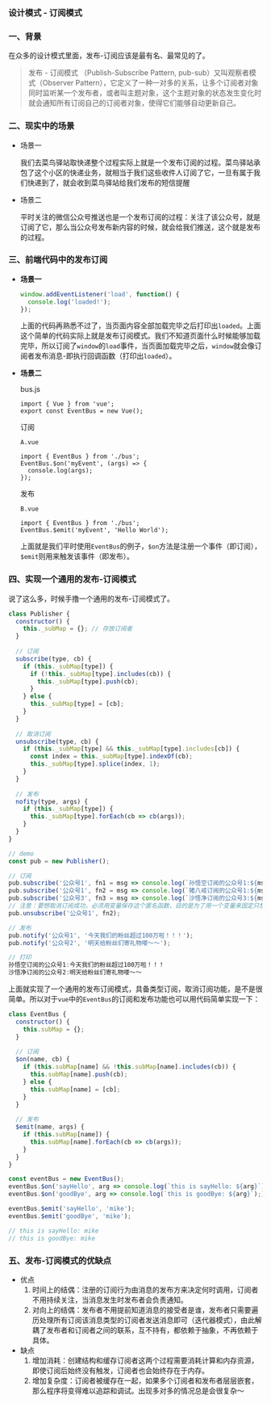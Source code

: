 ### 设计模式 - 订阅模式

### 一、背景

在众多的设计模式里面，发布-订阅应该是最有名、最常见的了。

> 发布 - 订阅模式 （Publish-Subscribe Pattern, pub-sub）又叫观察者模式（Observer Pattern），它定义了一种一对多的关系，让多个订阅者对象同时监听某一个发布者，或者叫主题对象，这个主题对象的状态发生变化时就会通知所有订阅自己的订阅者对象，使得它们能够自动更新自己。

### 二、现实中的场景

- 场景一

  我们去菜鸟驿站取快递整个过程实际上就是一个发布订阅的过程。菜鸟驿站承包了这个小区的快递业务，就相当于我们这些收件人订阅了它，一旦有属于我们快递到了，就会收到菜鸟驿站给我们发布的短信提醒

- 场景二

  平时关注的微信公众号推送也是一个发布订阅的过程：关注了该公众号，就是订阅了它，那么当公众号发布新内容的时候，就会给我们推送，这个就是发布的过程。

### 三、前端代码中的发布订阅

- **场景一**

  ```javascript
  window.addEventListener('load', function() {
    console.log('loaded!');
  });
  ```

  上面的代码再熟悉不过了，当页面内容全部加载完毕之后打印出`loaded`。上面这个简单的代码实际上就是发布订阅模式。我们不知道页面什么时候能够加载完毕，所以订阅了`window`的`load`事件，当页面加载完毕之后，`window`就会像订阅者发布消息-即执行回调函数（打印出`loaded`）。

- **场景二**

  bus.js

  ```vue
  import { Vue } from 'vue';
  export const EventBus = new Vue();
  ```

  订阅

  ```vue
  A.vue
  
  import { EventBus } from './bus';
  EventBus.$on('myEvent', (args) => {
  	console.log(args);
  });
  ```

  发布

  ```vue
  B.vue
  
  import { EventBus } from './bus';
  EventBus.$emit('myEvent', 'Hello World');
  ```

  上面就是我们平时使用`EventBus`的例子，`$on`方法是注册一个事件（即订阅），`$emit`则用来触发该事件（即发布）。

### 四、实现一个通用的发布-订阅模式

说了这么多，时候手撸一个通用的发布-订阅模式了。

```javascript
class Publisher {
  constructor() {
    this._subMap = {}; // 存放订阅者
  }
  
  // 订阅
  subscribe(type, cb) {
    if (this._subMap[type]) {
      if (!this._subMap[type].includes(cb)) {
        this._subMap[type].push(cb);
      }
    } else {
      this._subMap[type] = [cb];
    }
  }
  
  // 取消订阅
  unsubscribe(type, cb) {
    if (this._subMap[type] && this._subMap[type].includes[cb]) {
      const index = this._subMap[type].indexOf(cb);
      this._subMap[type].splice(index, 1);
    }
  }
  
  // 发布
  nofity(type, args) {
    if (this._subMap[type]) {
      this._subMap[type].forEach(cb => cb(args));
    }
  }
}

// demo
const pub = new Publisher();

// 订阅
pub.subscribe('公众号1', fn1 = msg => console.log(`孙悟空订阅的公众号1:${msg}`));
pub.subscribe('公众号1', fn2 = msg => console.log(`猪八戒订阅的公众号1:${msg}`));
pub.subscribe('公众号3', fn3 = msg => console.log(`沙悟净订阅的公众号3:${msg}`));
// 注意：要想取消订阅成功，必须用变量保存这个匿名函数，目的是为了用一个变量来固定只想该匿名函数的内存地址的指针。
pub.unsubscribe('公众号1', fn2);

// 发布
pub.notify('公众号1', '今天我们的粉丝超过100万啦！！！');
pub.notify('公众号2', '明天给粉丝们寄礼物喽～～');

// 打印
孙悟空订阅的公众号1:今天我们的粉丝超过100万啦！！！
沙悟净订阅的公众号2:明天给粉丝们寄礼物喽～～
```

上面就实现了一个通用的发布订阅模式，具备类型订阅，取消订阅功能，是不是很简单。所以对于`vue`中的`EventBus`的订阅和发布功能也可以用代码简单实现一下：

```javascript
class EventBus {
  constructor() {
    this.subMap = {};
  }
  
  // 订阅
  $on(name, cb) {
    if (this.subMap[name] && !this.subMap[name].includes(cb)) {
      this.subMap[name].push(cb);
    } else {
      this.subMap[name] = [cb];
    }
  }
  
  // 发布
  $emit(name, args) {
    if (this.subMap[name]) {
      this.subMap[name].forEach(cb => cb(args));
    }
  }
}

const eventBus = new EventBus();
eventBus.$on('sayHello', arg => console.log(`this is sayHello: ${arg}`));
eventBus.$on('goodBye', arg => console.log(`this is goodBye: ${arg}`););

eventBus.$emit('sayHello', 'mike');
eventBus.$emit('goodBye', 'mike');

// this is sayHello: mike
// this is goodBye: mike
```

### 五、发布-订阅模式的优缺点

- 优点
  1. 时间上的结偶：注册的订阅行为由消息的发布方来决定何时调用，订阅者不用持续关注，当消息发生时发布者会负责通知。
  2. 对向上的结偶：发布者不用提前知道消息的接受者是谁，发布者只需要遍历处理所有订阅该消息类型的订阅者发送消息即可（迭代器模式），由此解耦了发布者和订阅者之间的联系，互不持有，都依赖于抽象，不再依赖于具体。
- 缺点
  1. 增加消耗：创建结构和缓存订阅者这两个过程需要消耗计算和内存资源，即使订阅后始终没有触发，订阅者也会始终存在于内存。
  2. 增加复杂度：订阅者被缓存在一起，如果多个订阅者和发布者层层嵌套，那么程序将变得难以追踪和调试。出现多对多的情况总是会很复杂～



